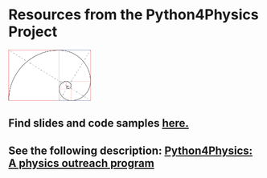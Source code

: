 # Resources from the Python4Physics Project
<img src="images/goldenspiralLines.png" width="164" height="102">


## Find slides and code samples <a href="https://drive.google.com/drive/folders/1ztGUfdyYO7ATZ6cmxIjeusdafHC8Agf2?usp=sharing" target="_blank">here.</a>

## See the following description: <a href="https://tddyrogers.github.io/python4physics.github.io/documents/Python4Physics.pdf" target="_blank">Python4Physics: A physics outreach program</a>



